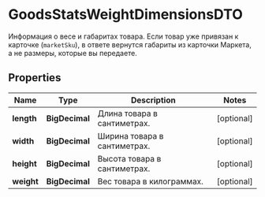 

# GoodsStatsWeightDimensionsDTO

Информация о весе и габаритах товара.  Если товар уже привязан к карточке (`marketSku`), в ответе вернутся габариты из карточки Маркета, а не размеры, которые вы передаете. 

## Properties

| Name | Type | Description | Notes |
|------------ | ------------- | ------------- | -------------|
|**length** | **BigDecimal** | Длина товара в сантиметрах. |  [optional] |
|**width** | **BigDecimal** | Ширина товара в сантиметрах. |  [optional] |
|**height** | **BigDecimal** | Высота товара в сантиметрах. |  [optional] |
|**weight** | **BigDecimal** | Вес товара в килограммах. |  [optional] |



